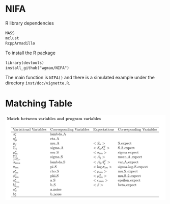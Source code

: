 # NIFA

R library dependencies
```
MASS
mclust
RcppArmadillo
```

To install the R package
```
library(devtools)
install_github("wgmao/NIFA")
```

The main function is `NIFA()` and there is a simulated example under the directory `inst/doc/vignette.R`.


# Matching Table
![Matching Table](https://github.com/wgmao/NIFA/blob/master/match.png)
